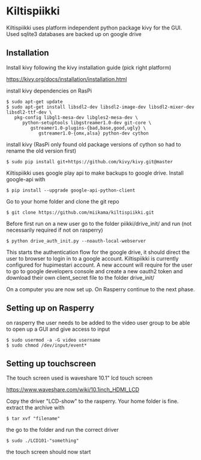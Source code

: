 # Kiltispiikki

Kiltispiikki uses platform independent python package kivy for the GUI. Used sqlite3 databases are backed up on google drive

## Installation

Install kivy following the kivy installation guide (pick right platform) 

https://kivy.org/docs/installation/installation.html

install kivy dependencies on RasPi

```
$ sudo apt-get update
$ sudo apt-get install libsdl2-dev libsdl2-image-dev libsdl2-mixer-dev libsdl2-ttf-dev \
   pkg-config libgl1-mesa-dev libgles2-mesa-dev \
      python-setuptools libgstreamer1.0-dev git-core \
	     gstreamer1.0-plugins-{bad,base,good,ugly} \
		    gstreamer1.0-{omx,alsa} python-dev cython
```

install kivy (RasPi only found old package versions of cython so had to rename the old version first)

```
$ sudo pip install git+https://github.com/kivy/kivy.git@master
```

Kiltispiikki uses google play api to make backups to google drive. Install google-api with

```
$ pip install --upgrade google-api-python-client
```

Go to your home folder and clone the git repo

```
$ git clone https://github.com/miikama/kiltispiikki.git
```

Before first run on a new user go to the folder piikki/drive_init/ and run (not necessarily required if not on rasperry)

```
$ python drive_auth_init.py --noauth-local-webserver
```

This starts the authentication flow for the google drive, it should direct the user to browser to login in to a google account. Kiltispiikki is currently configured for hupimestari account. A new account will require for the user to go to google developers console and create a new oauth2 token and download their own client_secret file to the folder drive_init/

On a computer you are now set up. On Rasperry continue to the next phase.

## Setting up on Rasperry

on rasperry the user needs to be added to the video user group to be able to open up a GUI and give access to input

```
$ sudo usermod -a -G video username
$ sudo chmod /dev/input/event*
```






## Setting up touchscreen

The touch screen used is waveshare 10.1" lcd touch screen 

https://www.waveshare.com/wiki/10.1inch_HDMI_LCD

Copy the driver "LCD-show" to the rasperry. Your home folder is fine. extract the archive with

```
$ tar xvf "filename"
```

the go to the folder and run the correct driver 

```
$ sudo ./LCD101-"something"
```
the touch screen should now start

